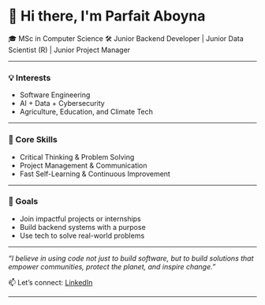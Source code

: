 # 👋 Hi there, I'm Parfait Aboyna

🎓 MSc in Computer Science 
🛠️ Junior Backend Developer | Junior Data Scientist (R) | Junior Project Manager  

---

### 💡 Interests
- Software Engineering  
- AI + Data + Cybersecurity  
- Agriculture, Education, and Climate Tech  

---

### 🧠 Core Skills
- Critical Thinking & Problem Solving  
- Project Management & Communication  
- Fast Self-Learning & Continuous Improvement  

---

### 🚀 Goals
- Join impactful projects or internships  
- Build backend systems with a purpose  
- Use tech to solve real-world problems  

---


_“I believe in using code not just to build software, but to build solutions that empower communities, protect the planet, and inspire change.”_


📫 Let’s connect: [LinkedIn](https://www.linkedin.com/in/koumakang-parfait-aboyna-)

---


